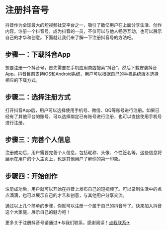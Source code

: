 # 注册抖音号

抖音作为全球最大的短视频社交平台之一，吸引了数亿用户在上面分享生活、创作内容。注册一个抖音号，成为抖音的一员，不仅可以与他人畅游互动，也可以展示自己的才华和创意。下面就让我们来了解一下注册抖音号的方法吧。

## 步骤一：下载抖音App

想要注册一个抖音号，首先需要在手机应用商店搜索“抖音”，然后下载安装抖音App。抖音目前支持iOS和Android系统，用户可以根据自己的手机系统版本选择相应的下载方式。

## 步骤二：选择注册方式

打开抖音App后，用户可以选择使用手机号、微信、QQ等账号进行注册。如果已经有了其他平台的账号，可以选择绑定已有账号进行注册，也可以直接使用手机号进行注册。

## 步骤三：完善个人信息

注册成功后，用户需要完善个人信息，包括昵称、头像、个性签名等，这些信息将展示在用户的个人主页上，也是其他用户了解你的第一印象。

## 步骤四：开始创作

注册成功后，用户就可以开始在抖音上发布自己的短视频了。可以录制生活中的点点滴滴，也可以展示自己的才艺和创意，与其他用户分享交流。

通过以上几个简单的步骤，你就可以注册一个属于自己的抖音号了。快来加入抖音这个大家庭，展示自己的魅力吧！

更多关于注册抖音号请通过✈与我们联系，感谢阅读！[点我联系✈](https://data.k02.cc)